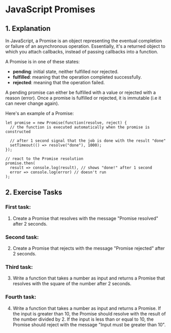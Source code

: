 # JavaScript Promises

## 1. Explanation

In JavaScript, a Promise is an object representing the eventual completion or failure of an asynchronous operation. Essentially, it's a returned object to which you attach callbacks, instead of passing callbacks into a function.

A Promise is in one of these states:

- **pending**: initial state, neither fulfilled nor rejected.
- **fulfilled**: meaning that the operation completed successfully.
- **rejected**: meaning that the operation failed.

A pending promise can either be fulfilled with a value or rejected with a reason (error). Once a promise is fulfilled or rejected, it is immutable (i.e it can never change again).

Here's an example of a Promise:

```
let promise = new Promise(function(resolve, reject) {
  // the function is executed automatically when the promise is constructed

  // after 1 second signal that the job is done with the result "done"
  setTimeout(() => resolve("done"), 1000);
});

// react to the Promise resolution
promise.then(
  result => console.log(result), // shows "done!" after 1 second
  error => console.log(error) // doesn't run
);
```

## 2. Exercise Tasks

### First task:

1. Create a Promise that resolves with the message "Promise resolved" after 2 seconds.

### Second task:

2. Create a Promise that rejects with the message "Promise rejected" after 2 seconds.

### Third task:

3. Write a function that takes a number as input and returns a Promise that resolves with the square of the number after 2 seconds.

### Fourth task:

4. Write a function that takes a number as input and returns a Promise. If the input is greater than 10, the Promise should resolve with the result of the number divided by 2. If the input is less than or equal to 10, the Promise should reject with the message "Input must be greater than 10".